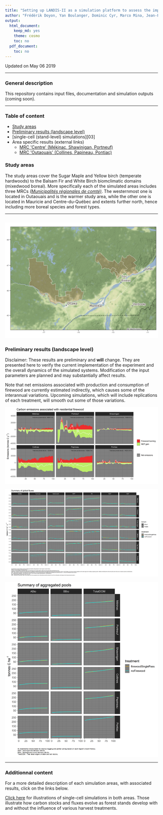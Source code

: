 ```yaml
---
title: "Setting up LANDIS-II as a simulation platform to assess the impact of firewood harvesting on carbon stocks in the temperate forest of Eastern Canada"
author: "Frédérik Doyon, Yan Boulanger, Dominic Cyr, Marco Mina, Jean-François Sénécal.\nRepository maintained by Dominic Cyr"
output:
  html_document:
    keep_md: yes
    theme: cosmo
    toc: no
  pdf_document:
    toc: no
---
```


Updated on May 06 2019


-------


### General description

This repository contains input files, documentation and simulation outputs (coming soon).

-----------

### Table of content
- [Study areas][01]
- [Preliminary results (landscape level)][02]
- [single-cell (stand-level) simulations][03]
- Area specific results (external links)
    + [MRC 'Centre' (Mékinac, Shawinigan, Portneuf)][04]
    + [MRC 'Outaouais' (Collines, Papineau, Pontiac)][05]

[01]: #single-cell-simulations
[02]: https://github.com/dcyr/firewood_landis/blob/master/MRCOuta.md#single-cell-simulations
[04]: https://github.com/dcyr/firewood_landis/blob/master/MRCCentre.md
[05]: https://github.com/dcyr/firewood_landis/blob/master/MRCOuta.md


### Study areas

The study areas cover the Sugar Maple and Yellow birch (temperate hardwoods) to the Balsam Fir and White Birch biomclimatic domains (mixedwood boreal). More specifically each of the simulated areas includes three MRCs [_(Municipalités régionales de comté)_][3]. The westernmost one is located in Outaouais and is the warmer study area, while the other one is located in Mauricie and Centre-du-Québec and extents further north, hence including more boreal species and forest types.

-----------  





![](figures/studyArea.png)
-----------


### Preliminary results (landscape level)
Disclaimer: These results are preliminary and __will__ change. They are presented here to verify the current implementation of the experiment and the overall dynamics of the simulated systems. Modification of the input parameters are planned and may substantially affect results.

Note that net emissions associated with production and consumption of firewood are currently estimated indirectly, which causes some of the interannual variations. Upcoming simulations, which will include replications of each treatment, will smooth out some of those variations.
  
  
![](figures/emissions_Firewood.png)

  
   
![](figures/fluxes_Summary.png)

  

![](figures/pools_Summary.png)


-----------


### Additionnal content

For a more detailed description of each simulation areas, with associated results, click on the links below.



[Click here][4] for illustrations of single-cell simulations in both areas. Those illustrate how carbon stocks and fluxes evolve as forest stands develop with and without the influence of various harvest treatments.



[3]: https://en.wikipedia.org/wiki/Regional_county_municipality
[4]: https://github.com/dcyr/firewood_landis/blob/master/singleCellSims.md



